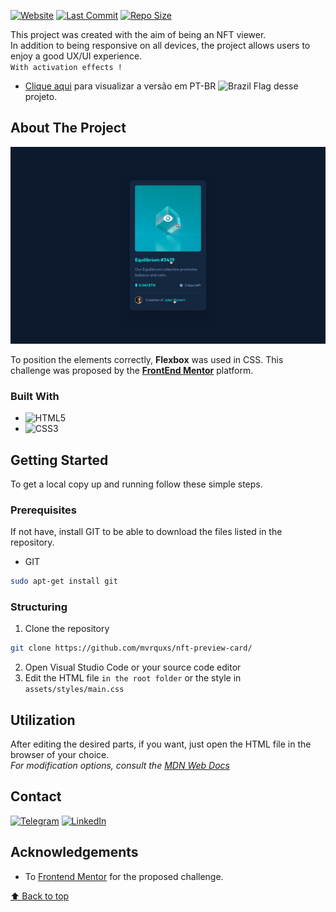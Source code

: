 <!-- PROJECT SHIELDS -->
<!--
*** https://github.com/mvrquxs/qr-code-component/
-->
[![Website](https://img.shields.io/website-up-down-green-red/http/shields.io.svg)](http://shields.io/)
[![Last Commit](https://img.shields.io/github/last-commit/mvrquxs/nft-preview-card)](http://shields.io/)
[![Repo Size](https://img.shields.io/github/repo-size/mvrquxs/nft-preview-card)](http://shields.io/)

This project was created with the aim of being an NFT viewer.
<br>In addition to being responsive on all devices, the project allows users to enjoy a good UX/UI experience.<br>
`With activation effects !`
- [Clique aqui](https://lucasmvrquxs.notion.site/NFT-Preview-Card-aed95dfdcff24f92a32e4395adb22dfe) para visualizar a versão em PT-BR ![Brazil Flag](https://i.imgur.com/q5kVDne.png) desse projeto. <br>
<!-- ABOUT THE PROJECT -->
## About The Project

[![Product Name Screen Shot][product-screenshot]](https://raw.githubusercontent.com/mvrquxs/nft-preview-card/main/screenshots/active-states.jpg)


To position the elements correctly, **Flexbox** was used in CSS. This challenge was proposed by the [**FrontEnd Mentor**](https://www.frontendmentor.io/solutions/responsive-nft-preview-card-with-flexbox-html-and-css-H1BbPdpM9) platform.

### Built With

* ![HTML5](https://img.shields.io/badge/html5-%23E34F26.svg?style=for-the-badge&logo=html5&logoColor=white)
* ![CSS3](https://img.shields.io/badge/css3-%231572B6.svg?style=for-the-badge&logo=css3&logoColor=white)

<!-- GETTING STARTED -->
## Getting Started

To get a local copy up and running follow these simple steps.

### Prerequisites

If not have, install GIT to be able to download the files listed in the repository.
* GIT
```sh
sudo apt-get install git
```

### Structuring
 
1. Clone the repository
```sh
git clone https://github.com/mvrquxs/nft-preview-card/
```
2. Open Visual Studio Code or your source code editor
3. Edit the HTML file `in the root folder` or the style in `assets/styles/main.css`


<!-- USAGE EXAMPLES -->
## Utilization

After editing the desired parts, if you want, just open the HTML file in the browser of your choice. <br>_For modification options, consult the [MDN Web Docs](https://developer.mozilla.org/pt-BR/)_


<!-- CONTACT -->
## Contact
[![Telegram](https://img.shields.io/badge/Telegram-2CA5E0?style=for-the-badge&logo=telegram&logoColor=white)](https://bit.ly/3DbmnLd)
[![LinkedIn](https://img.shields.io/badge/linkedin-%230077B5.svg?&style=for-the-badge&logo=linkedin&logoColor=white)](https://www.linkedin.com/in/mvrquxs/)

<!-- ACKNOWLEDGEMENTS -->
## Acknowledgements

* To [Frontend Mentor](https://www.frontendmentor.io/solutions/responsive-nft-preview-card-with-flexbox-html-and-css-H1BbPdpM9) for the proposed challenge.

[⬆ Back to top](#about-the-project)<br>

[product-screenshot]: https://raw.githubusercontent.com/mvrquxs/nft-preview-card/main/screenshots/active-states.jpg

